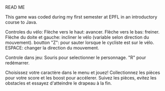 READ ME

This game was coded during my first semester at EPFL in an introductory course to Java.

Controles du vélo: 
Flèche vers le haut: avancer.
Flèche vers le bas: freiner.
Flèche du doite et gauche: incliner le vélo (variable selon direction du mouvement).
boutton "Z": pour sauter  lorsque le cycliste est sur le vélo.
ESPACE: changer la direction du mouvement. 

Controle dans jeu:
Souris pour selectionner le personnage.
"R" pour redémarrer.

Choisissez votre caractère dans le menu et jouez!
Collectionnez les pièces pour votre score et les boost pour accélerer.
Suivez les pièces, evitez les obstacles et essayez d'atteindre le drapeau à la fin.
